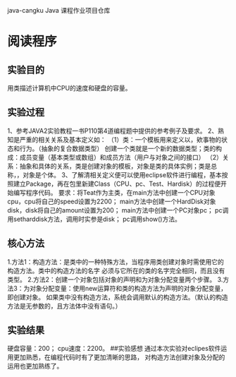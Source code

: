  java-cangku
Java 课程作业项目仓库

# 阅读程序
## 实验目的
用类描述计算机中CPU的速度和硬盘的容量。
## 实验过程
1、参考JAVA2实验教程一书P110第4道编程题中提供的参考例子及要求。
2、熟知是严重的相关关系及基本定义如：
（1）类：一个模板用来定义以，欸事物的状态和行为。（抽象的复合数据类型）
创建一个类就是一个新的数据类型；类的构成：成员变量（基本类型或数组）和成员方法（用户与对象之间的接口）
（2）关系：抽象和具体的关系，类是创建对象的模板，对象是类的具体实例；类是总称，，对象是个体。
3、了解清相关定义便可以使用eclipse软件进行编程，基本按照建立Package，再在包里新建Class（CPU、pc、Test、Hardisk）的过程便开始编写程序代码。
要求：将Teat作为主类，在main方法中创建一个CPU对象cpu，cpu将自己的speed设置为2200；
      main方法中创建一个HardDisk对象disk，disk将自己的amount设置为200；
      main方法中创建一个PC对象pc；
      pc调用setharddisk方法，调用时实参是disk；
      pc调用show()方法。
      
## 核心方法
1.方法1：构造方法：是类中的一种特殊方法，当程序用类创建对象时需使用它的构造方法。类中的构造方法的名字
必须与它所在的类的名字完全相同，而且没有类型。
2.方法2：创建一个对象包括对象的声明和为对象分配变量两个步骤。
3.方法3：为对象分配变量：使用new运算符和类的构造方法为声明的对象分配变量，即创建对象。
        如果类中没有构造方法，系统会调用默认的构造方法。（默认的构造方法是无参数的，且方法体中没有语句。）
## 实验结果
   硬盘容量：200；
   cpu速度：2200。
##实验感想
  通过本次实验对eclipes软件运用更加熟悉，在编程代码时有了更加清晰的思路，
对构造方法创建对象及分配的运用也更加熟练了。
